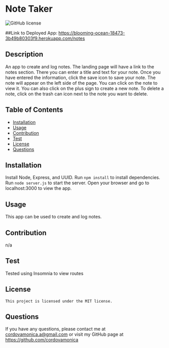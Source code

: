 # Note Taker
![GitHub license](https://img.shields.io/badge/license-MIT-blue.svg)

##Link to Deployed App: https://blooming-ocean-18473-3b49b80303f9.herokuapp.com/notes

## Description
An app to create and log notes. The landing page will have a link to the notes section. There you can enter a title and text for your note. Once you have entered the information, click the save icon to save your note. The note will appear on the left side of the page. You can click on the note to view it. You can also click on the plus sign to create a new note. To delete a note, click on the trash can icon next to the note you want to delete.

## Table of Contents
* [Installation](#installation)
* [Usage](#usage)
* [Contribution](#contribution)
* [Test](#test)
* [License](#license)
* [Questions](#questions)

## Installation
Install Node, Express, and UUID. Run `npm install` to install dependencies. Run `node server.js` to start the server. Open your browser and go to localhost:3000 to view the app.

## Usage
This app can be used to create and log notes.

## Contribution
n/a

## Test
Tested using Insomnia to view routes

## License
    This project is licensed under the MIT license.

## Questions
If you have any questions, please contact me at cordovamonica.a@gmail.com or visit my GitHub page at https://github.com/cordovamonica
